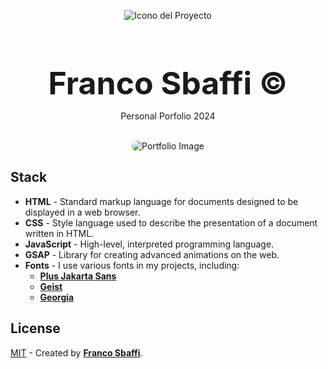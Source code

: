 <div align="center">
  
![Icono del Proyecto](https://github.com/FrancoSbaffi/Portfolio/assets/99909205/30fc803e-aabb-4af6-84e1-33fcf6e60ad8)

</div>

<h3 align="center" style="margin-bottom: 0; font-size: 50px;">
  Franco Sbaffi &copy;
</h3>

<p align="center">
  Personal Porfolio 2024
</p>
<br>
<div align="center">
  
<img src="https://github.com/user-attachments/assets/59dc0b66-26cf-4e32-8a40-bb27f26f8f6d" alt="Portfolio Image" style="border-radius: 10px;">
  
</div>

## Stack

- **HTML** - Standard markup language for documents designed to be displayed in a web browser.
- **CSS** - Style language used to describe the presentation of a document written in HTML.
- **JavaScript** - High-level, interpreted programming language.
- **GSAP** - Library for creating advanced animations on the web.
- **Fonts** - I use various fonts in my projects, including:
  - [**Plus Jakarta Sans**](https://fonts.google.com/specimen/Plus+Jakarta+Sans)
  - [**Geist**](https://vercel.com/font)
  - [**Georgia**](https://www.myfonts.com/collections/georgia-font-microsoft-corporation)

##  License

[MIT](#) - Created by [**Franco Sbaffi**](https://www.linkedin.com/in/franco-sbaffi/).
